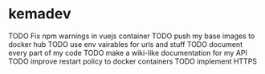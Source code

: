 # kemadev

TODO Fix npm warnings in vuejs container
TODO push my base images to docker hub
TODO use env vairables for urls and stuff
TODO document every part of my code
TODO make a wiki-like documentation for my API
TODO improve restart policy to docker containers
TODO implement HTTPS
